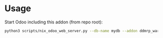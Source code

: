 # Usage

Start Odoo including this addon (from repo root):

```bash
python3 scripts/nix_odoo_web_server.py --db-name mydb --addon ddmrp_warning
```
